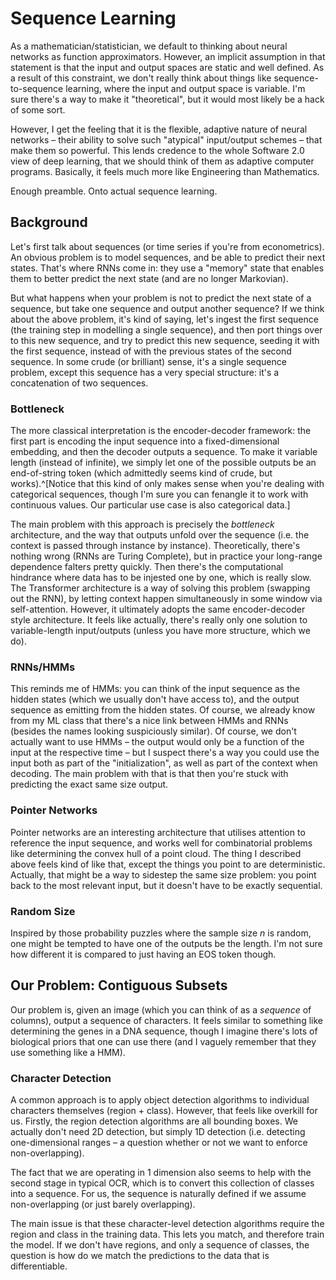 # Sequence Learning

As a mathematician/statistician, we default to thinking about neural networks as function approximators. However, an implicit assumption in that statement is that the input and output spaces are static and well defined. As a result of this constraint, we don't really think about things like sequence-to-sequence learning, where the input and output space is variable. I'm sure there's a way to make it "theoretical", but it would most likely be a hack of some sort.

However, I get the feeling that it is the flexible, adaptive nature of neural networks – their ability to solve such "atypical" input/output schemes – that make them so powerful. This lends credence to the whole Software 2.0 view of deep learning, that we should think of them as adaptive computer programs. Basically, it feels much more like Engineering than Mathematics.

Enough preamble. Onto actual sequence learning.

## Background

Let's first talk about sequences (or time series if you're from econometrics). An obvious problem is to model sequences, and be able to predict their next states. That's where RNNs come in: they use a "memory" state that enables them to better predict the next state (and are no longer Markovian).

But what happens when your problem is not to predict the next state of a sequence, but take one sequence and output another sequence? If we think about the above problem, it's kind of saying, let's ingest the first sequence (the training step in modelling a single sequence), and then port things over to this new sequence, and try to predict this new sequence, seeding it with the first sequence, instead of with the previous states of the second sequence. In some crude (or brilliant) sense, it's a single sequence problem, except this sequence has a very special structure: it's a concatenation of two sequences.

### Bottleneck

The more classical interpretation is the encoder-decoder framework: the first part is encoding the input sequence into a fixed-dimensional embedding, and then the decoder outputs a sequence. To make it variable length (instead of infinite), we simply let one of the possible outputs be an end-of-string token (which admittedly seems kind of crude, but works).^[Notice that this kind of only makes sense when you're dealing with categorical sequences, though I'm sure you can fenangle it to work with continuous values. Our particular use case is also categorical data.]

The main problem with this approach is precisely the *bottleneck* architecture, and the way that outputs unfold over the sequence (i.e. the context is passed through instance by instance). Theoretically, there's nothing wrong (RNNs are Turing Complete), but in practice your long-range dependence falters pretty quickly. Then there's the computational hindrance where data has to be injested one by one, which is really slow. The Transformer architecture is a way of solving this problem (swapping out the RNN), by letting context happen simultaneously in some window via self-attention. However, it ultimately adopts the same encoder-decoder style architecture. It feels like actually, there's really only one solution to variable-length input/outputs (unless you have more structure, which we do).

### RNNs/HMMs

This reminds me of HMMs: you can think of the input sequence as the hidden states (which we usually don't have access to), and the output sequence as emitting from the hidden states. Of course, we already know from my ML class that there's a nice link between HMMs and RNNs (besides the names looking suspiciously similar). Of course, we don't actually want to use HMMs – the output would only be a function of the input at the respective time – but I suspect there's a way you could use the input both as part of the "initialization", as well as part of the context when decoding. The main problem with that is that then you're stuck with predicting the exact same size output.

### Pointer Networks

Pointer networks are an interesting architecture that utilises attention to reference the input sequence, and works well for combinatorial problems like determining the convex hull of a point cloud. The thing I described above feels kind of like that, except the things you point to are deterministic. Actually, that might be a way to sidestep the same size problem: you point back to the most relevant input, but it doesn't have to be exactly sequential.

### Random Size

Inspired by those probability puzzles where the sample size $n$ is random, one might be tempted to have one of the outputs be the length. I'm not sure how different it is compared to just having an EOS token though.

## Our Problem: Contiguous Subsets

Our problem is, given an image (which you can think of as a *sequence* of columns), output a sequence of characters. It feels similar to something like determining the genes in a DNA sequence, though I imagine there's lots of biological priors that one can use there (and I vaguely remember that they use something like a HMM).

### Character Detection

A common approach is to apply object detection algorithms to individual characters themselves (region + class). However, that feels like overkill for us. Firstly, the region detection algorithms are all bounding boxes. We actually don't need 2D detection, but simply 1D detection (i.e. detecting one-dimensional ranges – a question whether or not we want to enforce non-overlapping).

The fact that we are operating in 1 dimension also seems to help with the second stage in typical OCR, which is to convert this collection of classes into a sequence. For us, the sequence is naturally defined if we assume non-overlapping (or just barely overlapping).

The main issue is that these character-level detection algorithms require the region and class in the training data. This lets you match, and therefore train the model. If we don't have regions, and only a sequence of classes, the question is how do we match the predictions to the data that is differentiable.

